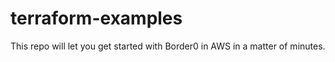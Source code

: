 # terraform-examples
This repo will let you get started with Border0 in AWS in a matter of minutes.
